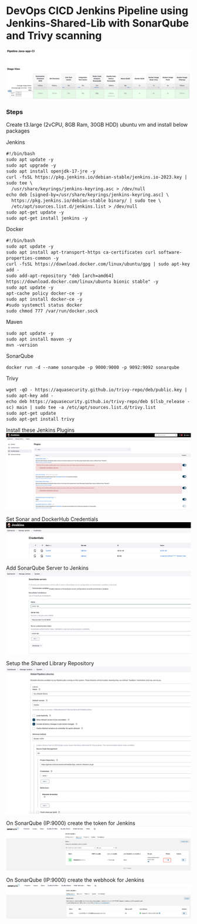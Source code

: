 # DevOps CICD Jenkins Pipeline using Jenkins-Shared-Lib with SonarQube and Trivy scanning

![Alt text](images/image.png)


### Steps

Create t3.large (2vCPU, 8GB Ram, 30GB HDD) ubuntu vm and install below packages

Jenkins
```
#!/bin/bash
sudo apt update -y
sudo apt upgrade -y 
sudo apt install openjdk-17-jre -y
curl -fsSL https://pkg.jenkins.io/debian-stable/jenkins.io-2023.key | sudo tee \
  /usr/share/keyrings/jenkins-keyring.asc > /dev/null
echo deb [signed-by=/usr/share/keyrings/jenkins-keyring.asc] \
  https://pkg.jenkins.io/debian-stable binary/ | sudo tee \
  /etc/apt/sources.list.d/jenkins.list > /dev/null
sudo apt-get update -y 
sudo apt-get install jenkins -y 
```

Docker 
```
#!/bin/bash
sudo apt update -y
sudo apt install apt-transport-https ca-certificates curl software-properties-common -y
curl -fsSL https://download.docker.com/linux/ubuntu/gpg | sudo apt-key add -
sudo add-apt-repository "deb [arch=amd64] https://download.docker.com/linux/ubuntu bionic stable" -y
sudo apt update -y
apt-cache policy docker-ce -y
sudo apt install docker-ce -y
#sudo systemctl status docker
sudo chmod 777 /var/run/docker.sock
```

Maven
```
sudo apt update -y
sudo apt install maven -y
mvn -version
```

SonarQube
```
docker run -d --name sonarqube -p 9000:9000 -p 9092:9092 sonarqube
```

Trivy
```sudo apt-get install wget apt-transport-https gnupg lsb-release
wget -qO - https://aquasecurity.github.io/trivy-repo/deb/public.key | sudo apt-key add -
echo deb https://aquasecurity.github.io/trivy-repo/deb $(lsb_release -sc) main | sudo tee -a /etc/apt/sources.list.d/trivy.list
sudo apt-get update
sudo apt-get install trivy
```

Install these Jenkins Plugins
![Alt text](images/image-2.png)

Set Sonar and DockerHub Credentials
![Alt text](images/image-1.png)

Add SonarQube Server to Jenkins
![Alt text](images/image-3.png)

Setup the Shared Library Repository
![Alt text](images/image-4.png)

On SonarQube (IP:9000) create the token for Jenkins
![Alt text](images/image-5.png)

On SonarQube (IP:9000) create the webhook for Jenkins
![Alt text](images/image-6.png)
